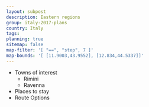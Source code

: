 ```yaml
---
layout: subpost
description: Eastern regions
group: italy-2017-plans
country: Italy
tags: 
planning: true
sitemap: false
map-filter: '[ "==", "step", 7 ]'
map-bounds: '[ [11.9003,43.9552], [12.834,44.5337]]'
---
```


- Towns of interest
	- Rimini
	- Ravenna
- Places to stay
- Route Options